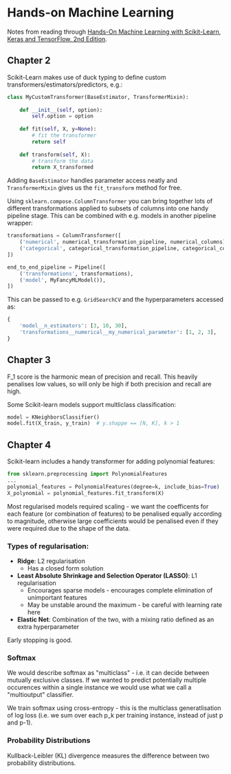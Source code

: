 # Hands-on Machine Learning

Notes from reading through [Hands-On Machine Learning with Scikit-Learn, Keras and TensorFlow, 2nd Edition](https://www.oreilly.com/library/view/hands-on-machine-learning/9781492032632/).

## Chapter 2

Scikit-Learn makes use of duck typing to define custom transformers/estimators/predictors, e.g.:

```python
class MyCustomTransformer(BaseEstimator, TransformerMixin):
    
    def __init__(self, option):
        self.option = option
        
    def fit(self, X, y=None):
        # fit the transformer
        return self
    
    def transform(self, X):
        # transform the data
        return X_transformed
```
Adding `BaseEstimator` handles parameter access neatly and `TransformerMixin` gives us the
`fit_transform` method for free.


Using `sklearn.compose.ColumnTransformer` you can bring together lots of different transformations
applied to subsets of columns into one handy pipeline stage. This can be combined with e.g. models
in another pipeline wrapper:
```python
transformations = ColumnTransformer([
    ('numerical', numerical_transformation_pipeline, numerical_columns),
    ('categorical', categorical_transformation_pipeline, categorical_columns),
])

end_to_end_pipeline = Pipeline([
    ('transformations', transformations),
    ('model', MyFancyMLModel()),
])
```

This can be passed to e.g. `GridSearchCV` and the hyperparameters accessed as:
```python
{
    'model__n_estimators': [3, 10, 30],
    'transformations__numerical__my_numerical_parameter': [1, 2, 3],
}
```

## Chapter 3

F_1 score is the harmonic mean of precision and recall. This heavily penalises low values, so will
only be high if both precision and recall are high.

Some Scikit-learn models support multliclass classification:
```python
model = KNeighborsClassifier()
model.fit(X_train, y_train)  # y.shappe == [N, K], k > 1
```

## Chapter 4

Scikit-learn includes a handy transformer for adding polynomial features:
```python
from sklearn.preprocessing import PolynomialFeatures
...
polynomial_features = PolynomialFeatures(degree=k, include_bias=True)
X_polynomial = polynomial_features.fit_transform(X)
```

Most regularised models required scaling - we want the coefficents for each feature (or combination
of features) to be penalised equally according to magnitude, otherwise large coefficients would be
penalised even if they were required due to the shape of the data.

### Types of regularisation:
* __Ridge__: L2 regularisation
  * Has a closed form solution
* __Least Absolute Shrinkage and Selection Operator (LASSO)__: L1 regularisation
  * Encourages sparse models - encourages complete elimination of unimportant features
  * May be unstable around the maximum - be careful with learning rate here
* __Elastic Net__: Combination of the two, with a mixing ratio defined as an extra hyperparameter

Early stopping is good.

### Softmax

We would describe softmax as "multiclass" - i.e. it can decide between mutually exclusive classes.
If we wanted to predict potentially multiple occurences within a single instance we would use what
we call a "multioutput" classifier.

We train softmax using cross-entropy - this is the multiclass generatlisation of log loss (i.e. we
sum over each p_k per training instance, instead of just p and p-1).

### Probability Distributions

Kullback-Leibler (KL) divergence measures the difference between two probability distributions.